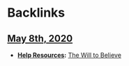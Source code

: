
# Backlinks
## [May 8th, 2020](<May 8th, 2020.md>)
- **[Help Resources](<Help Resources.md>):** [The Will to Believe](<The Will to Believe.md>)

